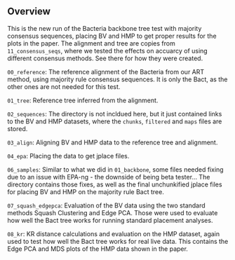 Overview
-------------------------

This is the new run of the Bacteria backbone tree test with majority consensus sequences,
placing BV and HMP to get proper results for the plots in the paper.
The alignment and tree are copies from `11_consensus_seqs`,
where we tested the effects on accuarcy of using different consensus methods.
See there for how they were created.

`00_reference`: The reference alignment of the Bacteria from our ART method,
using majority rule consensus sequences.
It is only the Bact, as the other ones are not needed for this test.

`01_tree`: Reference tree inferred from the alignment.

`02_sequences`: The directory is not incldued here, but it just contained
links to the BV and HMP datasets, where the `chunks`, `filtered` and `maps` files are stored.

`03_align`: Aligning BV and HMP data to the reference tree and alignment.

`04_epa`: Placing the data to get jplace files.

`06_samples`: Similar to what we did in `01_backbone`, some files needed fixing
due to an issue with EPA-ng - the downside of being beta tester...
The directory contains those fixes, as well as the final unchunkified jplace files
for placing BV and HMP on the majority rule Bact tree.

`07_squash_edgepca`: Evaluation of the BV data using the two standard methods
Squash Clustering and Edge PCA. Those were used to evaluate how well the Bact tree
works for running standard placement analyses.

`08_kr`: KR distance calculations and evaluation on the HMP dataset,
again used to test how well the Bact tree works for real live data.
This contains the Edge PCA and MDS plots of the HMP data shown in the paper.
